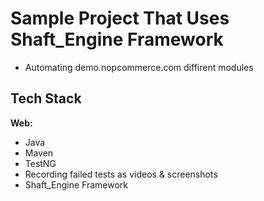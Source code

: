 # Sample Project That Uses Shaft_Engine Framework
- Automating demo.nopcommerce.com diffirent modules

## Tech Stack

**Web:**
* Java
* Maven
* TestNG
* Recording failed tests as videos & screenshots
* Shaft_Engine Framework
